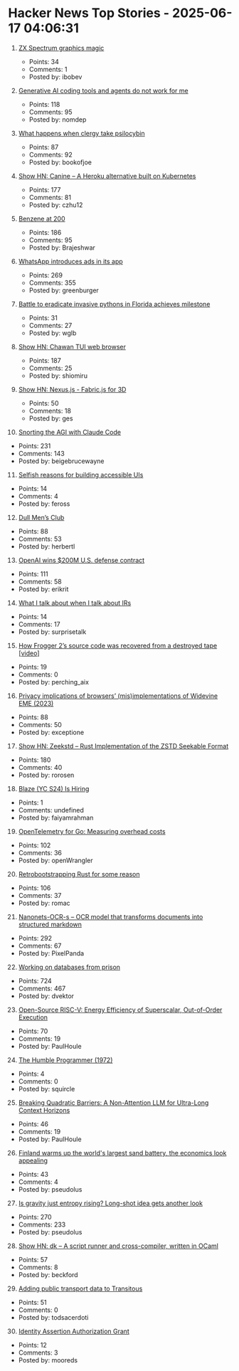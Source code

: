 # Hacker News Top Stories - 2025-06-17 04:06:31

1. [ZX Spectrum graphics magic](https://zxonline.net/zx-spectrum-graphics-magic-the-basics-every-spectrum-fan-should-know/)
   - Points: 34
   - Comments: 1
   - Posted by: ibobev

2. [Generative AI coding tools and agents do not work for me](https://blog.miguelgrinberg.com/post/why-generative-ai-coding-tools-and-agents-do-not-work-for-me)
   - Points: 118
   - Comments: 95
   - Posted by: nomdep

3. [What happens when clergy take psilocybin](https://nautil.us/clergy-blown-away-by-psilocybin-1217112/)
   - Points: 87
   - Comments: 92
   - Posted by: bookofjoe

4. [Show HN: Canine – A Heroku alternative built on Kubernetes](https://github.com/czhu12/canine)
   - Points: 177
   - Comments: 81
   - Posted by: czhu12

5. [Benzene at 200](https://www.chemistryworld.com/opinion/benzene-at-200/4021504.article)
   - Points: 186
   - Comments: 95
   - Posted by: Brajeshwar

6. [WhatsApp introduces ads in its app](https://www.nytimes.com/2025/06/16/technology/whatsapp-ads.html)
   - Points: 269
   - Comments: 355
   - Posted by: greenburger

7. [Battle to eradicate invasive pythons in Florida achieves milestone](https://phys.org/news/2025-06-eradicate-invasive-pythons-florida-stunning.html)
   - Points: 31
   - Comments: 27
   - Posted by: wglb

8. [Show HN: Chawan TUI web browser](https://chawan.net/news/chawan-0-2-0.html)
   - Points: 187
   - Comments: 25
   - Posted by: shiomiru

9. [Show HN: Nexus.js - Fabric.js for 3D](https://punk.cam/lab/nexus)
   - Points: 50
   - Comments: 18
   - Posted by: ges

10. [Snorting the AGI with Claude Code](https://kadekillary.work/blog/#2025-06-16-snorting-the-agi-with-claude-code)
   - Points: 231
   - Comments: 143
   - Posted by: beigebrucewayne

11. [Selfish reasons for building accessible UIs](https://nolanlawson.com/2025/06/16/selfish-reasons-for-building-accessible-uis/)
   - Points: 14
   - Comments: 4
   - Posted by: feross

12. [Dull Men’s Club](https://www.theguardian.com/society/2025/jun/09/meet-the-members-of-the-dull-mens-club-some-of-them-would-bore-the-ears-off-you)
   - Points: 88
   - Comments: 53
   - Posted by: herbertl

13. [OpenAI wins $200M U.S. defense contract](https://www.cnbc.com/2025/06/16/openai-wins-200-million-us-defense-contract.html)
   - Points: 111
   - Comments: 58
   - Posted by: erikrit

14. [What I talk about when I talk about IRs](https://bernsteinbear.com/blog/irs/)
   - Points: 14
   - Comments: 17
   - Posted by: surprisetalk

15. [How Frogger 2’s source code was recovered from a destroyed tape [video]](https://www.youtube.com/watch?v=lvEO4IaEJlw)
   - Points: 19
   - Comments: 0
   - Posted by: perching_aix

16. [Privacy implications of browsers’ (mis)implementations of Widevine EME (2023)](https://hal.science/hal-04179324v1/document)
   - Points: 88
   - Comments: 50
   - Posted by: exceptione

17. [Show HN: Zeekstd – Rust Implementation of the ZSTD Seekable Format](https://github.com/rorosen/zeekstd)
   - Points: 180
   - Comments: 40
   - Posted by: rorosen

18. [Blaze (YC S24) Is Hiring](https://www.ycombinator.com/companies/blaze-2/jobs/dzNmNuw-junior-software-engineer)
   - Points: 1
   - Comments: undefined
   - Posted by: faiyamrahman

19. [OpenTelemetry for Go: Measuring overhead costs](https://coroot.com/blog/opentelemetry-for-go-measuring-the-overhead/)
   - Points: 102
   - Comments: 36
   - Posted by: openWrangler

20. [Retrobootstrapping Rust for some reason](https://graydon2.dreamwidth.org/317484.html)
   - Points: 106
   - Comments: 37
   - Posted by: romac

21. [Nanonets-OCR-s – OCR model that transforms documents into structured markdown](https://huggingface.co/nanonets/Nanonets-OCR-s)
   - Points: 292
   - Comments: 67
   - Posted by: PixelPanda

22. [Working on databases from prison](https://turso.tech/blog/working-on-databases-from-prison)
   - Points: 724
   - Comments: 467
   - Posted by: dvektor

23. [Open-Source RISC-V: Energy Efficiency of Superscalar, Out-of-Order Execution](https://arxiv.org/abs/2505.24363)
   - Points: 70
   - Comments: 19
   - Posted by: PaulHoule

24. [The Humble Programmer (1972)](https://www.cs.utexas.edu/~EWD/transcriptions/EWD03xx/EWD340.html)
   - Points: 4
   - Comments: 0
   - Posted by: squircle

25. [Breaking Quadratic Barriers: A Non-Attention LLM for Ultra-Long Context Horizons](https://arxiv.org/abs/2506.01963)
   - Points: 46
   - Comments: 19
   - Posted by: PaulHoule

26. [Finland warms up the world's largest sand battery, the economics look appealing](https://techcrunch.com/2025/06/16/finland-warms-up-the-worlds-largest-sand-battery-and-the-economics-look-appealing/)
   - Points: 43
   - Comments: 4
   - Posted by: pseudolus

27. [Is gravity just entropy rising? Long-shot idea gets another look](https://www.quantamagazine.org/is-gravity-just-entropy-rising-long-shot-idea-gets-another-look-20250613/)
   - Points: 270
   - Comments: 233
   - Posted by: pseudolus

28. [Show HN: dk – A script runner and cross-compiler, written in OCaml](https://diskuv.com/dk/help/latest/)
   - Points: 57
   - Comments: 8
   - Posted by: beckford

29. [Adding public transport data to Transitous](https://www.volkerkrause.eu/2025/06/14/transitous-adding-data.html)
   - Points: 51
   - Comments: 0
   - Posted by: todsacerdoti

30. [Identity Assertion Authorization Grant](https://www.ietf.org/archive/id/draft-parecki-oauth-identity-assertion-authz-grant-03.html)
   - Points: 12
   - Comments: 3
   - Posted by: mooreds

